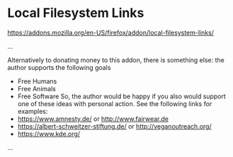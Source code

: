 Local Filesystem Links
======================

https://addons.mozilla.org/en-US/firefox/addon/local-filesystem-links/

...

Alternatively to donating money to this addon, there is something else: the author supports the following goals
- Free Humans
- Free Animals
- Free Software
So, the author would be happy if you also would support one of these ideas with personal action. See the following links for examples:
- https://www.amnesty.de/ or http://www.fairwear.de
- https://albert-schweitzer-stiftung.de/ or http://veganoutreach.org/
- https://www.kde.org/

...
